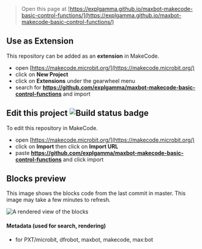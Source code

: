 
> Open this page at [https://explgamma.github.io/maxbot-makecode-basic-control-functions/](https://explgamma.github.io/maxbot-makecode-basic-control-functions/)

## Use as Extension

This repository can be added as an **extension** in MakeCode.

* open [https://makecode.microbit.org/](https://makecode.microbit.org/)
* click on **New Project**
* click on **Extensions** under the gearwheel menu
* search for **https://github.com/explgamma/maxbot-makecode-basic-control-functions** and import

## Edit this project ![Build status badge](https://github.com/explgamma/maxbot-makecode-basic-control-functions/workflows/MakeCode/badge.svg)

To edit this repository in MakeCode.

* open [https://makecode.microbit.org/](https://makecode.microbit.org/)
* click on **Import** then click on **Import URL**
* paste **https://github.com/explgamma/maxbot-makecode-basic-control-functions** and click import

## Blocks preview

This image shows the blocks code from the last commit in master.
This image may take a few minutes to refresh.

![A rendered view of the blocks](https://github.com/explgamma/maxbot-makecode-basic-control-functions/raw/master/.github/makecode/blocks.png)

#### Metadata (used for search, rendering)

* for PXT/microbit, dfrobot, maxbot, makecode, max:bot
<script src="https://makecode.com/gh-pages-embed.js"></script>
<script>makeCodeRender("{{ site.makecode.home_url }}", "{{ site.github.owner_name }}/{{ site.github.repository_name }}");</script>
